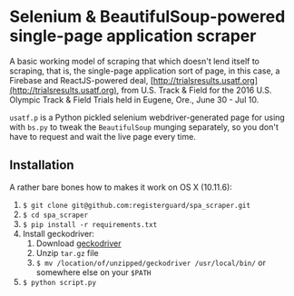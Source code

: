 Selenium & BeautifulSoup-powered single-page application scraper
===============================

A basic working model of scraping that which doesn't lend itself to scraping, that is, the single-page application sort of page, in this case, a Firebase and ReactJS-powered deal, [http://trialsresults.usatf.org](http://trialsresults.usatf.org), from U.S. Track & Field for the 2016 U.S. Olympic Track & Field Trials held in Eugene, Ore., June 30 - Jul 10.

`usatf.p` is a Python pickled selenium webdriver-generated page for using with `bs.py` to tweak the `BeautifulSoup` munging separately, so you don't have to request and wait the live page every time.

## Installation

A rather bare bones how to makes it work on OS X (10.11.6):  
1. `$ git clone git@github.com:registerguard/spa_scraper.git`
1. `$ cd spa_scraper`
1. `$ pip install -r requirements.txt`
1. Install geckodriver:
    1. Download [geckodriver](https://github.com/mozilla/geckodriver/releases/tag/v0.13.0)
    1. Unzip `tar.gz` file
    1. `$ mv /location/of/unzipped/geckodriver /usr/local/bin/` or somewhere else on your `$PATH`
1. `$ python script.py`

